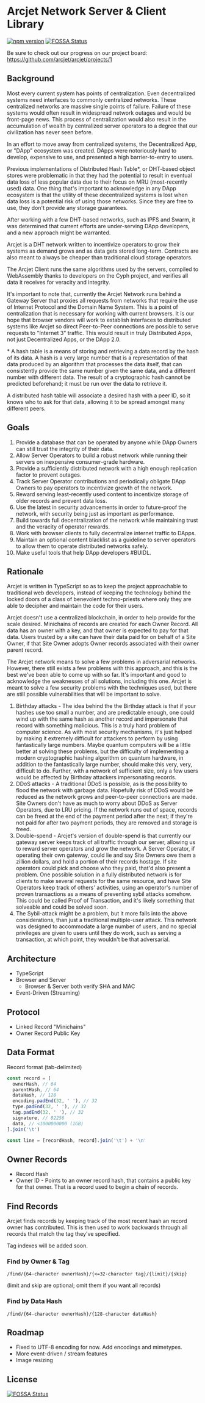 # Arcjet Network Server & Client Library

[![npm version](https://badge.fury.io/js/arcjet.svg)](https://badge.fury.io/js/arcjet)
[![FOSSA Status](https://app.fossa.io/api/projects/git%2Bgithub.com%2Farcjet%2Farcjet.svg?type=shield)](https://app.fossa.io/projects/git%2Bgithub.com%2Farcjet%2Farcjet?ref=badge_shield)

Be sure to check out our progress on our project board: https://github.com/arcjet/arcjet/projects/1

## Background

Most every current system has points of centralization. Even decentralized systems need interfaces to commonly centralized networks. These centralized networks are massive single points of failure. Failure of these systems would often result in widespread network outages and would be front-page news. This process of centralization would also result in the accumulation of wealth by centralized server operators to a degree that our civilization has never seen before.

In an effort to move away from centralized systems, the Decentralized App, or "DApp" ecosystem was created. DApps were notoriously hard to develop, expensive to use, and presented a high barrier-to-entry to users.

Previous implementations of Distributed Hash Table\*, or DHT-based object stores were problematic in that they had the potential to result in eventual data loss of less popular data due to their focus on MRU (most-recently used) data. One thing that's important to acknowledge in any DApp ecosystem is that the utility of these decentralized systems is lost when data loss is a potential risk of using those networks. Since they are free to use, they don't provide any storage guarantees.

After working with a few DHT-based networks, such as IPFS and Swarm, it was determined that current efforts are under-serving DApp developers, and a new approach might be warranted.

Arcjet is a DHT network written to incentivize operators to grow their systems as demand grows and as data gets stored long-term. Contracts are also meant to always be cheaper than traditional cloud storage operators.

The Arcjet Client runs the same algorithms used by the servers, compiled to WebAssembly thanks to developers on the Cyph project, and verifies all data it receives for veracity and integrity.

It's important to note that, currently the Arcjet Network runs behind a Gateway Server that proxies all requests from networks that require the use of Internet Protocol and the Domain Name System. This is a point of centralization that is necessary for working with current browsers. It is our hope that browser vendors will work to establish interfaces to distributed systems like Arcjet so direct Peer-to-Peer connections are possible to serve requests to "Internet 3" traffic. This would result in truly Distributed Apps, not just Decentralized Apps, or the DApp 2.0.

\* A hash table is a means of storing and retrieving a data record by the hash of its data. A hash is a very large number that is a representation of that data produced by an algorithm that processes the data itself, that can consistently provide the same number given the same data, and a different number with different data. The result of a cryptographic hash cannot be predicted beforehand; it must be run over the data to retrieve it.

A distributed hash table will associate a desired hash with a peer ID, so it knows who to ask for that data, allowing it to be spread amongst many different peers.

## Goals

1. Provide a database that can be operated by anyone while DApp Owners can still trust the integrity of their data.
1. Allow Server Operators to build a robust network while running their servers on inexpensive consumer-grade hardware.
1. Provide a sufficiently distributed network with a high enough replication factor to prevent outages.
1. Track Server Operator contributions and periodically obligate DApp Owners to pay operators to incentivize growth of the network.
1. Reward serving least-recently used content to incentivize storage of older records and prevent data loss.
1. Use the latest in security advancements in order to future-proof the network, with security being just as important as performance.
1. Build towards full decentralization of the network while maintaining trust and the veracity of operator rewards.
1. Work with browser clients to fully decentralize internet traffic to DApps.
1. Maintain an optional content blacklist as a guideline to server operators to allow them to operate distributed networks safely.
1. Make useful tools that help DApp developers #BUIDL.

## Rationale

Arcjet is written in TypeScript so as to keep the project approachable to traditional web developers, instead of keeping the technology behind the locked doors of a class of benevolent techno-priests where only they are able to decipher and maintain the code for their users.

Arcjet doesn't use a centralized blockchain, in order to help provide for the scale desired. Minichains of records are created for each Owner Record. All data has an owner with a key, and that owner is expected to pay for that data. Users trusted by a site can have their data paid for on behalf of a Site Owner, if that Site Owner adopts Owner records associated with their owner parent record.

The Arcjet network means to solve a few problems in adversarial networks. However, there still exists a few problems with this approach, and this is the best we've been able to come up with so far. It's important and good to acknowledge the weaknesses of all solutions, including this one. Arcjet is meant to solve a few security problems with the techniques used, but there are still possible vulnerabilities that will be important to solve.

1. Birthday attacks - The idea behind the the Birthday attack is that if your hashes use too small a number, and are predictable enough, one could wind up with the same hash as another record and impersonate that record with something malicious. This is a truly hard problem of computer science. As with most security mechanisms, it's just helped by making it extremely difficult for attackers to perform by using fantastically large numbers. Maybe quantum computers will be a little better at solving these problems, but the difficulty of implementing a modern cryptographic hashing algorithm on quantum hardware, in addition to the fantastically large number, should make this very, very, difficult to do. Further, with a network of sufficient size, only a few users would be affected by Birthday attackers impersonating records.
1. DDoS attacks - A traditional DDoS is possible, as is the possibility to flood the network with garbage data. Hopefully risk of DDoS would be reduced as the network grows and peer-to-peer connections are made. Site Owners don't have as much to worry about DDoS as Server Operators, due to LRU pricing. If the network runs out of space, records can be freed at the end of the payment period after the next; if they're not paid for after two payment periods, they are removed and storage is freed.
1. Double-spend - Arcjet's version of double-spend is that currently our gateway server keeps track of all traffic through our server, allowing us to reward server operators and grow the network. A Server Operator, if operating their own gateway, could lie and say Site Owners owe them a zillion dollars, and hold a portion of their records hostage. If site operators could pick and choose who they paid, that'd also present a problem. One possible solution in a fully distributed network is for clients to make several requests for the same resource, and have Site Operators keep track of others' activities, using an operator's number of proven transactions as a means of preventing sybil attacks somehow. This could be called Proof of Transaction, and it's likely something that solveable and could be solved soon.
1. The Sybil-attack might be a problem, but it more falls into the above considerations, than just a traditional multiple-user attack. This network was designed to accommodate a large number of users, and no special privileges are given to users until they do work, such as serving a transaction, at which point, they wouldn't be that adversarial.

## Architecture

- TypeScript
- Browser and Server
  - Browser & Server both verify SHA and MAC
- Event-Driven (Streaming)

## Protocol

- Linked Record "Minichains"
- Owner Record Public Key

## Data Format

Record format (tab-delimited)

```js
const record = [
  ownerHash, // 64
  parentHash, // 64
  dataHash, // 128
  encoding.padEnd(32, ' '), // 32
  type.padEnd(32, ' '), // 32
  tag.padEnd(32, ' '), // 32
  signature, // 82256
  data, // <1000000000 (1GB)
].join('\t')

const line = [recordHash, record].join('\t') + '\n'
```

## Owner Records

- Record Hash
- Owner ID - Points to an owner record hash, that contains a public key for that owner. That is a record used to begin a chain of records.

## Find Records

Arcjet finds records by keeping track of the most recent hash an record owner has contributed. This is then used to work backwards through all records that match the tag they've specified.

Tag indexes will be added soon.

### Find by Owner & Tag

`/find/{64-character ownerHash}/{<=32-character tag}/{limit}/{skip}`

(limit and skip are optional; omit them if you want all records)

### Find by Data Hash

`/find/{64-character ownerHash}/{128-character dataHash}`

## Roadmap

- Fixed to UTF-8 encoding for now. Add encodings and mimetypes.
- More event-driven / stream features
- Image resizing

## License

[![FOSSA Status](https://app.fossa.io/api/projects/git%2Bgithub.com%2Farcjet%2Farcjet.svg?type=large)](https://app.fossa.io/projects/git%2Bgithub.com%2Farcjet%2Farcjet?ref=badge_large)
